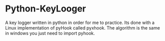 # Python-KeyLooger
A key logger written in python in order for me to practice.
Its done with a Linux implementation of pyHook called pyxhook.
The algorithm is the same in windows you just need to import pyhook.
